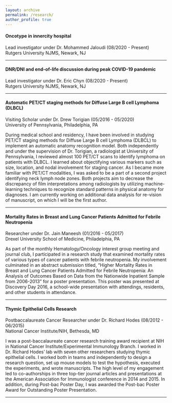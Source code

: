 ```yaml
---
layout: archive
permalink: /research/
author_profile: true
---
```


#### Oncotype in innercity hospital
<p class="info">Lead investigator under Dr. Mohammed Jaloudi (08/2020 - Present)<br>
Rutgers University NJMS, Newark, NJ</p>

---

#### DNR/DNI and end-of-life discussion during peak COVID-19 pandemic
<p class="info">Lead investigator under Dr. Eric Chyn (08/2020 - Present)<br>
Rutgers University NJMS, Newark, NJ</p>


---

#### Automatic PET/CT staging methods for Diffuse Large B cell Lymphoma (DLBCL)
<p class="info">Visiting Scholar under Dr. Drew Torigian (05/2016 - 05/2020)<br>
University of Pennsylvania, Philadelphia, PA</p>
During medical school and residency, I have been involved in studying PET/CT staging methods for Diffuse Large B cell Lymphoma (DLBCL) to implement an automatic anatomy recognition model. Both independently and under the supervision of Dr. Torigian, a radiologist at University of Pennsylvania, I reviewed almost 100 PET/CT scans to identify lymphoma on patients with DLBCL. I learned about objectifying various markers such as size, location, and nodal involvement for staging cancer. As I became more familiar with PET/CT modalities, I was asked to be a part of a second project identifying neck lymph node zones. Both projects aim to decrease the discrepancy of film interpretations among radiologists by utilizing machine-learning techniques to recognize standard patterns in physical anatomy for diagnoses. I am currently working on additional data analysis for re-vision of manuscript, on which I will be the first author.

---

#### Mortality Rates in Breast and Lung Cancer Patients Admitted for Febrile Neutropenia
<p class="info">Researcher under Dr. Jain Maneesh (01/2016 - 05/2017)<br>
Drexel University School of Medicine, Philadelphia, PA</p>
As part of the monthly Hematology/Oncology interest group meeting and journal club, I participated in a research study that examined mortality rates of various types of cancer patients with febrile neutropenia. My involvement culminated in an abstract submission titled, “Higher Mortality Rates in Breast and Lung Cancer Patients Admitted for Febrile Neutropenia: An Analysis of Outcomes Based on Data from the Nationwide Inpatient Sample from 2006-2013” for a poster presentation. This poster was presented at Discovery Day 2016, a school-wide presentation with attendings, residents, and other students in attendance.

---

#### Thymic Epithelial Cells Research
<p class="info">Postbaccalaureate Cancer Researcher under Dr. Richard Hodes (08/2012 - 06/2015)<br>
National Cancer Institute/NIH, Bethesda, MD</p>
I was a post-baccalaureate cancer research training award recipient at NIH in National Cancer Institute/Experimental Immunology Branch. I worked in Dr. Richard Hodes’ lab with seven other researchers studying thymic epithelial cells. I worked both in teams and independently to design a research question, set up mouse models to test the hypothesis, executed the experiments, and wrote manuscripts. The high level of my engagement led to co-authorships in three top-tier journal articles and presentations at the American Association for Immunologist conference in 2014 and 2015. In addition, during Post-bac Poster Day, I was awarded the Post-bac Poster Award for Outstanding Poster Presentation.

---

